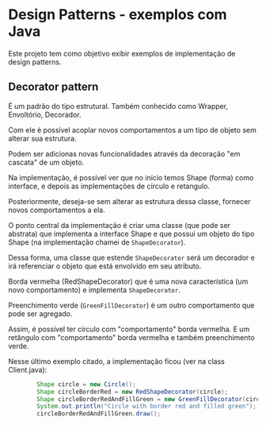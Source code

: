 # Design Patterns - exemplos com Java
Este projeto tem como objetivo exibir exemplos de implementação de design patterns.

## Decorator pattern
É um padrão do tipo estrutural. Também conhecido como Wrapper, Envoltório, Decorador.

Com ele é possível acoplar novos comportamentos a um tipo de objeto sem alterar sua estrutura.

Podem ser adicionas novas funcionalidades através da decoração "em cascata" de um objeto.

Na implementação, é possível ver que no início temos Shape (forma) como interface, e depois as implementações de círculo e retangulo.

Posteriormente, deseja-se sem alterar as estrutura dessa classe, fornecer novos comportamentos a ela.

O ponto central da implementação é criar uma classe (que pode ser abstrata) que implementa a interface Shape e que possui um objeto do tipo Shape (na implementação chamei de `ShapeDecorator`).

Dessa forma, uma classe que estende `ShapeDecorator` será um decorador e irá referenciar o objeto que está envolvido em seu atributo.

Borda vermelha (RedShapeDecorator) que é uma nova característica (um novo comportamento) e implementa `ShapeDecorator`.

Preenchimento verde (`GreenFillDecorator`) é um outro comportamento que pode ser agregado.

Assim, é possível ter círculo com "comportamento" borda vermelha. E um retângulo com "comportamento" borda vermelha e também preenchimento verde.

Nesse último exemplo citado, a implementação ficou (ver na class Client.java):

```java
        Shape circle = new Circle();
        Shape circleBorderRed = new RedShapeDecorator(circle);
        Shape circleBorderRedAndFillGreen = new GreenFillDecorator(circleBorderRed);
        System.out.println("Circle with border red and filled green");
        circleBorderRedAndFillGreen.draw();
```
